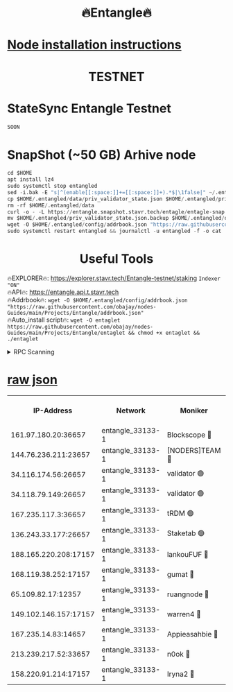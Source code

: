 <h1 align="center"> 🔥Entangle🔥</h1>

[Node installation instructions](https://github.com/obajay/nodes-Guides/tree/main/Projects/Entangle)
=

<h1 align="center"> TESTNET</h1>

# StateSync Entangle Testnet
```python
SOON
```
# SnapShot (~50 GB) Arhive node
```python
cd $HOME
apt install lz4
sudo systemctl stop entangled
sed -i.bak -E "s|^(enable[[:space:]]+=[[:space:]]+).*$|\1false|" ~/.entangled/config/config.toml
cp $HOME/.entangled/data/priv_validator_state.json $HOME/.entangled/priv_validator_state.json.backup
rm -rf $HOME/.entangled/data
curl -o - -L https://entangle.snapshot.stavr.tech/entagle/entagle-snap.tar.lz4 | lz4 -c -d - | tar -x -C $HOME/.entangled --strip-components 2
mv $HOME/.entangled/priv_validator_state.json.backup $HOME/.entangled/data/priv_validator_state.json
wget -O $HOME/.entangled/config/addrbook.json "https://raw.githubusercontent.com/obajay/nodes-Guides/main/Projects/Entangle/addrbook.json"
sudo systemctl restart entangled && journalctl -u entangled -f -o cat
```
 <h1 align="center"> Useful Tools</h1>
 
🔥EXPLORER🔥: https://explorer.stavr.tech/Entangle-testnet/staking        `Indexer "ON"` \
🔥API🔥:      https://entangle.api.t.stavr.tech \
🔥Addrbook🔥: ```wget -O $HOME/.entangled/config/addrbook.json "https://raw.githubusercontent.com/obajay/nodes-Guides/main/Projects/Entangle/addrbook.json"``` \
🔥Auto_install script🔥:  `wget -O entaglet https://raw.githubusercontent.com/obajay/nodes-Guides/main/Projects/Entangle/entaglet && chmod +x entaglet && ./entaglet`


<details>
<summary>RPC Scanning</summary>

<h2 align="center"> We scan nodes in real time every 4 hours. And we provide the final result of RPC endpoints.
We cannot influence the operation of these nodes in any way. </h2>


```python
If Voting Power is higher than 0 --> then the Node is a validator of the network and may be subject to attack and be a potential threat to the chain.
```
```python
We marked such validators with a red symbol
```

</details>

[raw json](https://rpc-check.entangt.stavr.tech/entangt/rpc-entangt-result.json)
=


<table><tr><th>IP-Address</th><th>Network</th><th>Moniker</th><th>Latest Block Height</th><th>Earliest Block Height</th><th>Catching Up</th><th>Tx Index</th><th>Voting Power</th><th>Scan Time</th></tr><tr><td>161.97.180.20:36657</td><td>entangle_33133-1</td><td>Blockscope 🔴</td><td>1894181</td><td>1</td><td>False</td><td>off</td><td>262161828007659</td><td>2024-01-28T09:20:09.887809916UTC</td></tr><tr><td>144.76.236.211:23657</td><td>entangle_33133-1</td><td>[NODERS]TEAM 🔴</td><td>1894183</td><td>1</td><td>False</td><td>off</td><td>27051443670028437</td><td>2024-01-28T09:20:22.081545338UTC</td></tr><tr><td>34.116.174.56:26657</td><td>entangle_33133-1</td><td>validator 🟢</td><td>1894153</td><td>1</td><td>False</td><td>on</td><td>0</td><td>2024-01-28T09:20:28.814878385UTC</td></tr><tr><td>34.118.79.149:26657</td><td>entangle_33133-1</td><td>validator 🟢</td><td>1894184</td><td>1</td><td>False</td><td>on</td><td>0</td><td>2024-01-28T09:20:31.542103789UTC</td></tr><tr><td>167.235.117.3:36657</td><td>entangle_33133-1</td><td>tRDM 🟢</td><td>1894185</td><td>1</td><td>False</td><td>on</td><td>0</td><td>2024-01-28T09:20:32.541054297UTC</td></tr><tr><td>136.243.33.177:26657</td><td>entangle_33133-1</td><td>Staketab 🟢</td><td>1894183</td><td>660001</td><td>False</td><td>on</td><td>0</td><td>2024-01-28T09:20:24.359946100UTC</td></tr><tr><td>188.165.220.208:17157</td><td>entangle_33133-1</td><td>lankouFUF 🔴</td><td>1889598</td><td>725001</td><td>False</td><td>on</td><td>312957857450251</td><td>2024-01-28T09:20:14.944418133UTC</td></tr><tr><td>168.119.38.252:17157</td><td>entangle_33133-1</td><td>gumat 🔴</td><td>1894181</td><td>962001</td><td>False</td><td>on</td><td>322776451306705</td><td>2024-01-28T09:20:14.636545233UTC</td></tr><tr><td>65.109.82.17:12357</td><td>entangle_33133-1</td><td>ruangnode 🔴</td><td>1894181</td><td>1312001</td><td>False</td><td>off</td><td>452718224773055</td><td>2024-01-28T09:20:10.276116185UTC</td></tr><tr><td>149.102.146.157:17157</td><td>entangle_33133-1</td><td>warren4 🔴</td><td>1894183</td><td>1436001</td><td>False</td><td>on</td><td>485149827788380</td><td>2024-01-28T09:20:21.832674817UTC</td></tr><tr><td>167.235.14.83:14657</td><td>entangle_33133-1</td><td>Appieasahbie 🔴</td><td>1894185</td><td>1716001</td><td>False</td><td>on</td><td>44123292301989996</td><td>2024-01-28T09:20:32.222225090UTC</td></tr><tr><td>213.239.217.52:33657</td><td>entangle_33133-1</td><td>n0ok 🔴</td><td>1894184</td><td>1794184</td><td>False</td><td>off</td><td>46574468128623988</td><td>2024-01-28T09:20:29.039244991UTC</td></tr><tr><td>158.220.91.214:17157</td><td>entangle_33133-1</td><td>Iryna2 🔴</td><td>1894185</td><td>1822001</td><td>False</td><td>on</td><td>299494726184596</td><td>2024-01-28T09:20:31.925180447UTC</td></tr></table>

